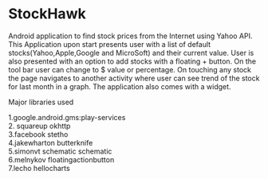 # StockHawk
Android application to find stock prices from the Internet using Yahoo API. This Application upon start presents user with a list of default stocks(Yahoo,Apple,Google and MicroSoft) and their current value. User is also presented with an option to add stocks with a floating + button. On the tool bar user can change to $ value or percentage. On touching any stock the page navigates to another activity where user can see trend of the stock for last month in a graph. The application also comes with a widget.

Major libraries used 

1.google.android.gms:play-services <br>
2. squareup okhttp <br>
3.facebook stetho <br>
4.jakewharton butterknife <br> 
5.simonvt schematic schematic <br>
6.melnykov floatingactionbutton <br>
7.lecho hellocharts
